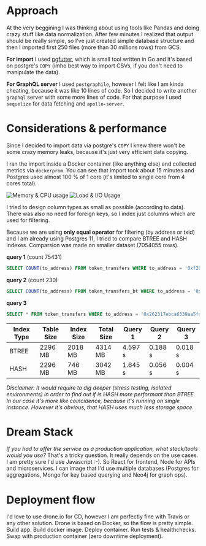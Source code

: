 # Approach

At the very beggining I was thinking about using tools like Pandas and doing crazy stuff like data normalization. After few minutes I realized that output should be really simple, so I've just created simple database structure and then I imported first 250 files (more than 30 millions rows) from GCS.

**For import** I used [pgfutter](https://github.com/lukasmartinelli/pgfutter), which is small tool written in Go and it's based on postgre's `COPY` (imho best way to import CSVs, if you don't need to manipulate the data). 

**For GraphQL server** I used `postgraphile`, however I felt like I am kinda cheating, because it was like 10 lines of code. So I decided to write another `graphql` server with some more lines of code. For that purpose I used `sequelize` for data fetching and `apollo-server`.

# Considerations & performance

Since I decided to import data via postgre's `COPY` I knew there won't be some crazy memory leaks, because it's just very efficient data copying.

I ran the import inside a Docker container (like anything else) and collected metrics via `dockerprom`. You can see that import took about 15 minutes and Postgres used almost 100 % of 1 core (it's limited to single core from 4 cores total).

![Memory & CPU usage](https://imgur.com/OcyXCvm.png)
![Load & I/O Usage](https://imgur.com/of1Yd6w.png)

I tried to design column types as small as possible (according to data). There was also no need for foreign keys, so I index just columns which are used for filtering. 

Because we are using **only equal operator** for filtering (by address or txid) and I am already using Postgres 11, I tried to compare BTREE and HASH indexes. Comparsion was made on smaller dataset (7054055 rows).

**query 1** (count 75431)
```sql
SELECT COUNT(to_address) FROM token_transfers WHERE to_address = '0xf20b9e713a33f61fa38792d2afaf1cd30339126a' OR from_address = '0xf20b9e713a33f61fa38792d2afaf1cd30339126a';
```

**query 2** (count 230)
```sql
SELECT COUNT(to_address) FROM token_transfers_bt WHERE to_address = '0xe2b9e97516e1e432b177b31f7397941fadb3686d' OR from_address = '0xe2b9e97516e1e432b177b31f7397941fadb3686d';
```

**query 3**
```sql
SELECT * FROM token_transfers WHERE to_address = '0x262317ebca6339aa5fdcc38aa47168f85b038f1a' OR from_address = '0x262317ebca6339aa5fdcc38aa47168f85b038f1a' LIMIT 1;
```


| Index Type | Table Size | Index Size | Total Size | Query 1 | Query 2 | Query 3 |
|------------|------------|------------|------------|---------|---------|---------|
| BTREE      | 2296 MB    | 2018 MB    | 4314 MB    | 4.597 s | 0.188 s | 0.018 s |
| HASH       | 2296 MB    | 746 MB     | 3042 MB    | 1.645 s | 0.056 s | 0.004 s |


*Disclaimer: It would require to dig deeper (stress testing, isolated environments) in order to find out if is HASH more performant than BTREE. In our case it's more like coincidence, because it's running on single instance. However it's obvious, that HASH uses much less storage space.*

# Dream Stack
*If you had to offer the service as a production application, what stack/tools would you use?*
That's a tricky question. It really depends on the use cases. I am pretty sure I'd use Javascript :-). So React for frontend, Node for APIs and microservices. I can image that I'd use multiple databases (Postgres for aggregations, Mongo for key based querying and Neo4j for graph ops).

# Deployment flow

I'd love to use drone.io for CD, however I am perfectly fine with Travis or any other solution. Drone is based on Docker, so the flow is pretty simple. Build app. Build docker image. Deploy container. Run tests & healthchecks. Swap with production container (zero downtime deployment).

